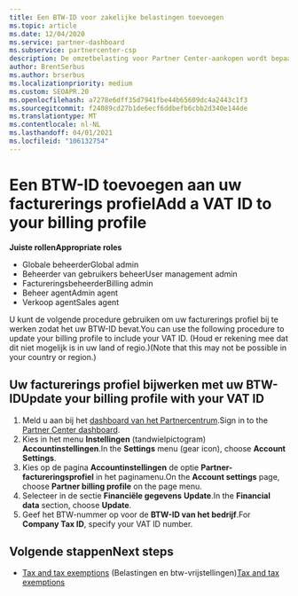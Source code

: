 ```yaml
---
title: Een BTW-ID voor zakelijke belastingen toevoegen
ms.topic: article
ms.date: 12/04/2020
ms.service: partner-dashboard
ms.subservice: partnercenter-csp
description: De omzetbelasting voor Partner Center-aankopen wordt bepaald door het adres van uw bedrijf. Bedrijven in sommige landen kunnen hun BTW-nummer of een lokaal equivalent opgeven.
author: BrentSerbus
ms.author: brserbus
ms.localizationpriority: medium
ms.custom: SEOAPR.20
ms.openlocfilehash: a7278e6dff35d7941fbe44b65609dc4a2443c1f3
ms.sourcegitcommit: f24089cd27b1de6ecf6ddbefb6cbb2d340e144de
ms.translationtype: MT
ms.contentlocale: nl-NL
ms.lasthandoff: 04/01/2021
ms.locfileid: "106132754"
---
```

# <a name="add-a-vat-id-to-your-billing-profile"></a><span data-ttu-id="8cbbb-104">Een BTW-ID toevoegen aan uw facturerings profiel</span><span class="sxs-lookup"><span data-stu-id="8cbbb-104">Add a VAT ID to your billing profile</span></span>

<span data-ttu-id="8cbbb-105">**Juiste rollen**</span><span class="sxs-lookup"><span data-stu-id="8cbbb-105">**Appropriate roles**</span></span>

- <span data-ttu-id="8cbbb-106">Globale beheerder</span><span class="sxs-lookup"><span data-stu-id="8cbbb-106">Global admin</span></span>
- <span data-ttu-id="8cbbb-107">Beheerder van gebruikers beheer</span><span class="sxs-lookup"><span data-stu-id="8cbbb-107">User management admin</span></span>
- <span data-ttu-id="8cbbb-108">Factureringsbeheerder</span><span class="sxs-lookup"><span data-stu-id="8cbbb-108">Billing admin</span></span>
- <span data-ttu-id="8cbbb-109">Beheer agent</span><span class="sxs-lookup"><span data-stu-id="8cbbb-109">Admin agent</span></span>
- <span data-ttu-id="8cbbb-110">Verkoop agent</span><span class="sxs-lookup"><span data-stu-id="8cbbb-110">Sales agent</span></span>

<span data-ttu-id="8cbbb-111">U kunt de volgende procedure gebruiken om uw facturerings profiel bij te werken zodat het uw BTW-ID bevat.</span><span class="sxs-lookup"><span data-stu-id="8cbbb-111">You can use the following procedure to update your billing profile to include your VAT ID.</span></span> <span data-ttu-id="8cbbb-112">(Houd er rekening mee dat dit niet mogelijk is in uw land of regio.)</span><span class="sxs-lookup"><span data-stu-id="8cbbb-112">(Note that this may not be possible in your country or region.)</span></span>

## <a name="update-your-billing-profile-with-your-vat-id"></a><span data-ttu-id="8cbbb-113">Uw facturerings profiel bijwerken met uw BTW-ID</span><span class="sxs-lookup"><span data-stu-id="8cbbb-113">Update your billing profile with your VAT ID</span></span>

1. <span data-ttu-id="8cbbb-114">Meld u aan bij het [dashboard van het Partnercentrum](https://partner.microsoft.com/dashboard/).</span><span class="sxs-lookup"><span data-stu-id="8cbbb-114">Sign in to the [Partner Center dashboard](https://partner.microsoft.com/dashboard/).</span></span>
2. <span data-ttu-id="8cbbb-115">Kies in het menu **Instellingen** (tandwielpictogram) **Accountinstellingen**.</span><span class="sxs-lookup"><span data-stu-id="8cbbb-115">In the **Settings** menu (gear icon), choose **Account Settings**.</span></span>
3. <span data-ttu-id="8cbbb-116">Kies op de pagina **Accountinstellingen** de optie **Partner-factureringsprofiel** in het paginamenu.</span><span class="sxs-lookup"><span data-stu-id="8cbbb-116">On the **Account settings** page, choose **Partner billing profile** on the page menu.</span></span>
4. <span data-ttu-id="8cbbb-117">Selecteer in de sectie **Financiële gegevens** **Update**.</span><span class="sxs-lookup"><span data-stu-id="8cbbb-117">In the **Financial data** section, choose **Update**.</span></span>
5. <span data-ttu-id="8cbbb-118">Geef het BTW-nummer op voor de **BTW-ID van het bedrijf**.</span><span class="sxs-lookup"><span data-stu-id="8cbbb-118">For **Company Tax ID**, specify your VAT ID number.</span></span>

## <a name="next-steps"></a><span data-ttu-id="8cbbb-119">Volgende stappen</span><span class="sxs-lookup"><span data-stu-id="8cbbb-119">Next steps</span></span>

- <span data-ttu-id="8cbbb-120">[Tax and tax exemptions](tax-and-tax-exemptions.md) (Belastingen en btw-vrijstellingen)</span><span class="sxs-lookup"><span data-stu-id="8cbbb-120">[Tax and tax exemptions](tax-and-tax-exemptions.md)</span></span>

